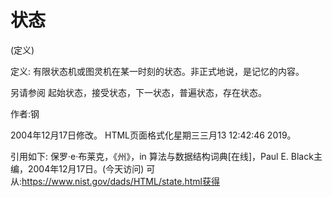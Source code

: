 # 状态


(定义)



定义:
有限状态机或图灵机在某一时刻的状态。非正式地说，是记忆的内容。



另请参阅
起始状态，接受状态，下一状态，普遍状态，存在状态。


作者:钢







2004年12月17日修改。
HTML页面格式化星期三三月13 12:42:46 2019。



引用如下:
保罗·e·布莱克，《州》，in
算法与数据结构词典[在线]，Paul E. Black主编，2004年12月17日。(今天访问)
可从:https://www.nist.gov/dads/HTML/state.html获得
